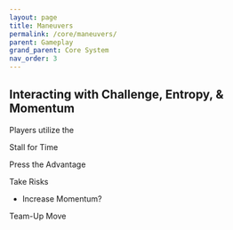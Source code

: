 ```yaml
---
layout: page
title: Maneuvers
permalink: /core/maneuvers/
parent: Gameplay
grand_parent: Core System
nav_order: 3
---
```


## Interacting with Challenge, Entropy, & Momentum

Players utilize the 

Stall for Time

Press the Advantage

Take Risks
- Increase Momentum?

Team-Up Move



